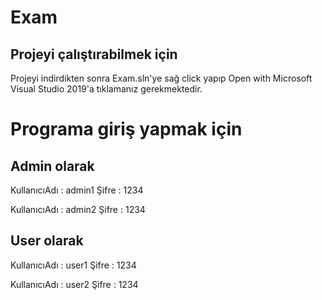 # Exam
## Projeyi çalıştırabilmek için
Projeyi indirdikten sonra Exam.sln'ye sağ click yapıp Open with Microsoft Visual Studio 2019'a tıklamanız gerekmektedir.

# Programa giriş yapmak için
## Admin olarak

KullanıcıAdı : admin1
Şifre : 1234

KullanıcıAdı : admin2
Şifre : 1234
## User olarak
KullanıcıAdı : user1
Şifre : 1234

KullanıcıAdı : user2 
Şifre : 1234
